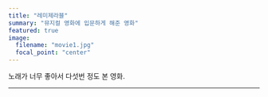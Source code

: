 ```yaml
---
title: "레미제라블"
summary: "뮤지컬 영화에 입문하게 해준 영화"
featured: true
image:
  filename: "movie1.jpg"
  focal_point: "center"
---
```


노래가 너무 좋아서 다섯번 정도 본 영화.

---